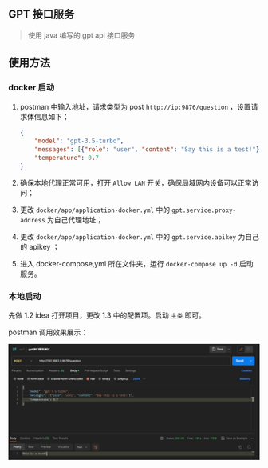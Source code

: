 ## GPT 接口服务

> 使用 java 编写的 gpt api 接口服务

## 使用方法

### docker 启动

1. postman 中输入地址，请求类型为 post `http://ip:9876/question` ，设置请求体信息如下；

   ```json
   {
       "model": "gpt-3.5-turbo",
       "messages": [{"role": "user", "content": "Say this is a test!"}],
       "temperature": 0.7
   }
   ```

2. 确保本地代理正常可用，打开 `Allow LAN` 开关，确保局域网内设备可以正常访问；

3. 更改 `docker/app/application-docker.yml` 中的 `gpt.service.proxy-address` 为自己代理地址；

4. 更改 `docker/app/application-docker.yml` 中的 `gpt.service.apikey` 为自己的 apikey ；

5. 进入 docker-compose,yml 所在文件夹，运行 `docker-compose up -d` 启动服务。

### 本地启动

先做 1.2 idea 打开项目，更改 1.3 中的配置项。启动 `主类` 即可。



postman 调用效果展示：

<img src="./img/img.png">